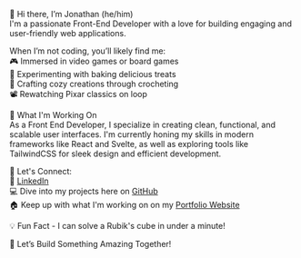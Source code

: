 👋 Hi there, I’m Jonathan (he/him)  
I'm a passionate Front-End Developer with a love for building engaging and user-friendly web applications.  

When I’m not coding, you’ll likely find me:  
🎮 Immersed in video games or board games  
🍰 Experimenting with baking delicious treats  
🧶 Crafting cozy creations through crocheting  
📽️ Rewatching Pixar classics on loop

🌱 What I'm Working On  
As a Front End Developer, I specialize in creating clean, functional, and scalable user interfaces. I'm currently honing my skills in modern frameworks like React and Svelte, as well as exploring tools like TailwindCSS for sleek design and efficient development.  

📌 Let's Connect:  
💼 [LinkedIn](https://www.linkedin.com/in/jonathan-ehrmantraut/)  
💻 Dive into my projects here on [GitHub](https://github.com/jehr_)  
:house: Keep up with what I'm working on on my [Portfolio Website](https://ehrmantraut.me)  

💡 Fun Fact - I can solve a Rubik's cube in under a minute! 

🚀 Let’s Build Something Amazing Together!
<!---
Jehrman27/Jehrman27 is a ✨ special ✨ repository because its `README.md` (this file) appears on your GitHub profile.
You can click the Preview link to take a look at your changes.
--->
